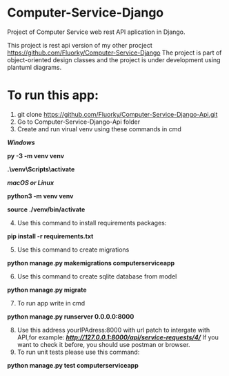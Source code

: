 # Computer-Service-Django
Project of Computer Service web rest API aplication in Django.

This project is rest api version of my other procject https://github.com/Fluorky/Computer-Service-Django
The project is part of object-oriented design classes and the project is under development using plantuml diagrams.

# To run this app:
1. git clone https://github.com/Fluorky/Computer-Service-Django-Api.git
2. Go to Computer-Service-Django-Api folder
3. Create and run virual venv using these commands in cmd 

***Windows***

**py -3 -m venv venv**

**.\\venv\\Scripts\\activate**

***macOS or Linux***

**python3 -m venv venv**

**source ./venv/bin/activate**

4.  Use this command to install requirements packages:

**pip install -r requirements.txt**

5. Use this command to create migrations

**python manage.py makemigrations computerserviceapp**

6. Use this command to create sqlite database from model

**python manage.py migrate**

7. To run app write in cmd

**python manage.py runserver 0.0.0.0:8000**

8. Use this address yourIPAdress:8000 with url patch to intergate with API,for example: ***http://127.0.0.1:8000/api/service-requests/4/***
If you want to check it before, you should use postman or browser.
9. To run unit tests please use this command:

**python manage.py test computerserviceapp**
